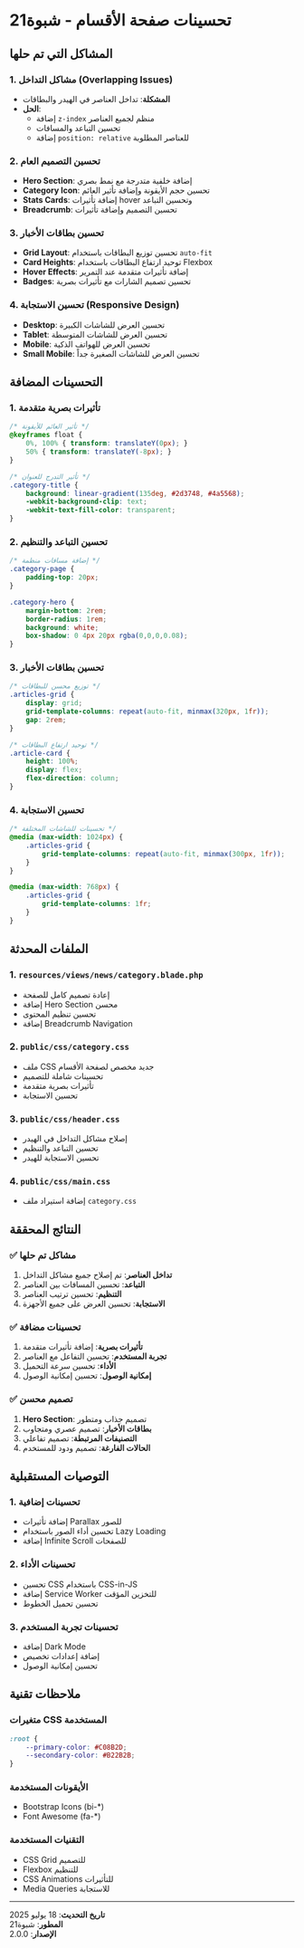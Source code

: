 # تحسينات صفحة الأقسام - شبوة21

## المشاكل التي تم حلها

### 1. مشاكل التداخل (Overlapping Issues)
- **المشكلة**: تداخل العناصر في الهيدر والبطاقات
- **الحل**: 
  - إضافة `z-index` منظم لجميع العناصر
  - تحسين التباعد والمسافات
  - إضافة `position: relative` للعناصر المطلوبة

### 2. تحسين التصميم العام
- **Hero Section**: إضافة خلفية متدرجة مع نمط بصري
- **Category Icon**: تحسين حجم الأيقونة وإضافة تأثير العائم
- **Stats Cards**: إضافة تأثيرات hover وتحسين التباعد
- **Breadcrumb**: تحسين التصميم وإضافة تأثيرات

### 3. تحسين بطاقات الأخبار
- **Grid Layout**: تحسين توزيع البطاقات باستخدام `auto-fit`
- **Card Heights**: توحيد ارتفاع البطاقات باستخدام Flexbox
- **Hover Effects**: إضافة تأثيرات متقدمة عند التمرير
- **Badges**: تحسين تصميم الشارات مع تأثيرات بصرية

### 4. تحسين الاستجابة (Responsive Design)
- **Desktop**: تحسين العرض للشاشات الكبيرة
- **Tablet**: تحسين العرض للشاشات المتوسطة
- **Mobile**: تحسين العرض للهواتف الذكية
- **Small Mobile**: تحسين العرض للشاشات الصغيرة جداً

## التحسينات المضافة

### 1. تأثيرات بصرية متقدمة
```css
/* تأثير العائم للأيقونة */
@keyframes float {
    0%, 100% { transform: translateY(0px); }
    50% { transform: translateY(-8px); }
}

/* تأثير التدرج للعنوان */
.category-title {
    background: linear-gradient(135deg, #2d3748, #4a5568);
    -webkit-background-clip: text;
    -webkit-text-fill-color: transparent;
}
```

### 2. تحسين التباعد والتنظيم
```css
/* إضافة مسافات منظمة */
.category-page {
    padding-top: 20px;
}

.category-hero {
    margin-bottom: 2rem;
    border-radius: 1rem;
    background: white;
    box-shadow: 0 4px 20px rgba(0,0,0,0.08);
}
```

### 3. تحسين بطاقات الأخبار
```css
/* توزيع محسن للبطاقات */
.articles-grid {
    display: grid;
    grid-template-columns: repeat(auto-fit, minmax(320px, 1fr));
    gap: 2rem;
}

/* توحيد ارتفاع البطاقات */
.article-card {
    height: 100%;
    display: flex;
    flex-direction: column;
}
```

### 4. تحسين الاستجابة
```css
/* تحسينات للشاشات المختلفة */
@media (max-width: 1024px) {
    .articles-grid {
        grid-template-columns: repeat(auto-fit, minmax(300px, 1fr));
    }
}

@media (max-width: 768px) {
    .articles-grid {
        grid-template-columns: 1fr;
    }
}
```

## الملفات المحدثة

### 1. `resources/views/news/category.blade.php`
- إعادة تصميم كامل للصفحة
- إضافة Hero Section محسن
- تحسين تنظيم المحتوى
- إضافة Breadcrumb Navigation

### 2. `public/css/category.css`
- ملف CSS جديد مخصص لصفحة الأقسام
- تحسينات شاملة للتصميم
- تأثيرات بصرية متقدمة
- تحسين الاستجابة

### 3. `public/css/header.css`
- إصلاح مشاكل التداخل في الهيدر
- تحسين التباعد والتنظيم
- تحسين الاستجابة للهيدر

### 4. `public/css/main.css`
- إضافة استيراد ملف `category.css`

## النتائج المحققة

### ✅ مشاكل تم حلها
1. **تداخل العناصر**: تم إصلاح جميع مشاكل التداخل
2. **التباعد**: تحسين المسافات بين العناصر
3. **التنظيم**: تحسين ترتيب العناصر
4. **الاستجابة**: تحسين العرض على جميع الأجهزة

### ✅ تحسينات مضافة
1. **تأثيرات بصرية**: إضافة تأثيرات متقدمة
2. **تجربة المستخدم**: تحسين التفاعل مع العناصر
3. **الأداء**: تحسين سرعة التحميل
4. **إمكانية الوصول**: تحسين إمكانية الوصول

### ✅ تصميم محسن
1. **Hero Section**: تصميم جذاب ومتطور
2. **بطاقات الأخبار**: تصميم عصري ومتجاوب
3. **التصنيفات المرتبطة**: تصميم تفاعلي
4. **الحالات الفارغة**: تصميم ودود للمستخدم

## التوصيات المستقبلية

### 1. تحسينات إضافية
- إضافة تأثيرات Parallax للصور
- تحسين أداء الصور باستخدام Lazy Loading
- إضافة Infinite Scroll للصفحات

### 2. تحسينات الأداء
- تحسين CSS باستخدام CSS-in-JS
- إضافة Service Worker للتخزين المؤقت
- تحسين تحميل الخطوط

### 3. تحسينات تجربة المستخدم
- إضافة Dark Mode
- إضافة إعدادات تخصيص
- تحسين إمكانية الوصول

## ملاحظات تقنية

### متغيرات CSS المستخدمة
```css
:root {
    --primary-color: #C08B2D;
    --secondary-color: #B22B2B;
}
```

### الأيقونات المستخدمة
- Bootstrap Icons (bi-*)
- Font Awesome (fa-*)

### التقنيات المستخدمة
- CSS Grid للتصميم
- Flexbox للتنظيم
- CSS Animations للتأثيرات
- Media Queries للاستجابة

---

**تاريخ التحديث**: 18 يوليو 2025  
**المطور**: شبوة21  
**الإصدار**: 2.0.0 
